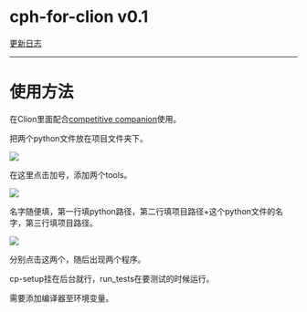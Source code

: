 # cph-for-clion v0.1

[更新日志](https://blog.yangtb2024.me/archives/27)

---

# 使用方法

在Clion里面配合[competitive companion](https://github.com/jmerle/competitive-companion?tab=readme-ov-file)使用。

把两个python文件放在项目文件夹下。

![](https://stripe.serv00.net/thumbnails/bdceac577e24dba4140f15e443754c0d.png)

在这里点击加号，添加两个tools。

![](https://stripe.serv00.net/thumbnails/1a8b9a0ad20bbf88238dce7c75abca28.png)

名字随便填，第一行填python路径，第二行填项目路径+这个python文件的名字，第三行填项目路径。

![](https://stripe.serv00.net/thumbnails/69081efbdc9ad7ab830bd9bb0ec8692a.png)

分别点击这两个，随后出现两个程序。

cp-setup挂在后台就行，run_tests在要测试的时候运行。

需要添加编译器至环境变量。
